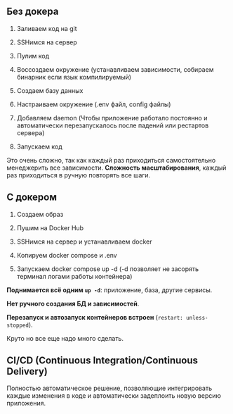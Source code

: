 
## Без докера

1. Заливаем код на git
	
2. SSHимся на сервер
	
3. Пулим код
	
4. Воссоздаем окружение (устанавливаем зависимости, собираем бинарник если язык компилируемый)
	
5. Создаем базу данных
	
6. Настраиваем окружение (.env файл, config файлы)
	
7. Добавляем daemon (Чтобы приложение работало постоянно и автоматически перезапускалось после падений или рестартов сервера)
	
8. Запускаем код

Это очень сложно, так как каждый раз приходиться самостоятельно менеджерить все зависимости.
**Сложность масштабирования**, каждый раз приходиться в ручную повторять все шаги.

## С докером

1. Создаем образ 
	
2. Пушим на Docker Hub
	
3. SSHимся на сервер и устанавливаем docker
	
4. Копируем docker compose и .env
	
5. Запускаем docker compose up -d (-d позволяет не засорять терминал логами работы контейнера)

**Поднимается всё одним `up -d`**: приложение, база, другие сервисы.

**Нет ручного создания БД и зависимостей**.

**Перезапуск и автозапуск контейнеров встроен** (`restart: unless-stopped`).

Круто но все еще надо много сделать.

## CI/CD (Continuous Integration/Continuous Delivery)

Полностью автоматическое решение, позволяющие интегрировать каждые изменения в коде и автоматически задеплоить новую версию приложения.